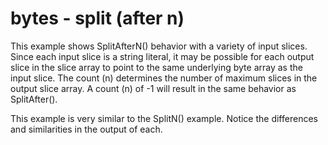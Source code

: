 # bytes - split (after n)

This example shows SplitAfterN() behavior with a variety of input slices. Since each input slice is a string literal, it may be possible for each output slice in the slice array to point to the same underlying byte array as the input slice. The count (n) determines the number of maximum slices in the output slice array. A count (n) of -1 will result in the same behavior as SplitAfter().

This example is very similar to the SplitN() example. Notice the differences and similarities in the output of each.
